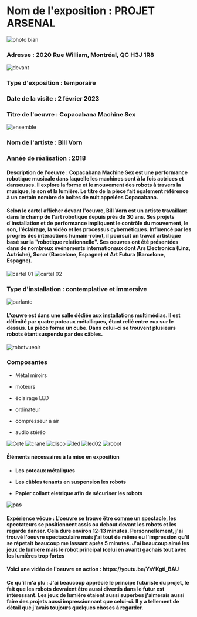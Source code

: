 <h1> Nom de l'exposition : PROJET ARSENAL</h1>
  
![photo bian](medias/photo_bian.jpg)
  
<h3> Adresse : 2020 Rue William, Montréal, QC H3J 1R8 </h2>

![devant](medias/devant.jpg)

<h3> Type d'exposition : temporaire </h3>
<h3> Date de la visite : 2 février 2023 </h3>
<h3> Titre de l'oeuvre : Copacabana Machine Sex </h3>

![ensemble](medias/ensemble.jpg)

<h3> Nom de l'artiste : Bill Vorn </h3>

<h3> Année de réalisation	: 2018 </h3>

<h4> Description de l'oeuvre : Copacabana Machine Sex est une performance robotique musicale dans laquelle les machines sont à la fois actrices et danseuses. Il 
explore la forme et le mouvement des robots à travers la musique, le son et la lumière. Le titre de la pièce fait également référence à un certain nombre de boîtes de nuit appelées Copacabana. </h4>

<h4> Selon le cartel afficher devant l'oeuvre, Bill Vorn est un artiste travaillant dans le champ de l'art robotique depuis près de 30 ans. Ses projets d'installation et de performance impliquent le contrôle du mouvement, le son, l'éclairage, la vidéo et les processus cybernétiques. Influencé par les progrès des interactions humain-robot, il poursuit un travail artistique basé sur la "robotique relationnelle". Ses oeuvres ont été présentées dans de nombreux événements internationaux dont Ars Electronica (Linz, Autriche), Sonar (Barcelone, Espagne) et Art Futura (Barcelone, Espagne). </h4>

![cartel 01](medias/cartel_01.jpg)
![cartel 02](medias/cartel_02.jpg)

<h3> Type d'installation : contemplative et immersive </h3>

![parlante](medias/parlante.jpg)

<h4> L'œuvre est dans une salle dédiée aux installations multimédias. Il est délimité par quatre poteaux métalliques, étant relié entre eux sur le dessus. La pièce forme un cube. Dans celui-ci se trouvent plusieurs robots étant suspendu par des câbles. </h4>

![robotvueair](medias/robotvueair.png)

<h3> Composantes</h3>

* Métal miroirs 

* moteurs 

* éclairage LED 

* ordinateur 

* compresseur à air

* audio stéréo

![Cote](medias/cote.jpg)
![crane](medias/crane.jpg)
![disco](medias/disco.jpg)
![led](medias/led.jpg)
![led02](medias/led02.jpg)
![robot](medias/robot.jpg)

<h4> Éléments nécessaires à la mise en exposition	<h4>

  
  * Les poteaux métaliques
  
  * Les câbles tenants en suspension les robots
  
  * Papier collant eletrique afin de sécuriser les robots
 
  
![pas](medias/pas.jpg)
  
  <h4> Expérience vécue : L'oeuvre se trouve être comme un spectacle, les spectateurs se positionnent assis ou debout devant les robots et les regarde danser. Cela dure environ 12-13 minutes. Personnellement, j'ai trouvé l'oeuvre spectaculaire mais j'ai tout de même eu l'impression qu'il se répetait beaucoup me lassant après 5 minutes. J'ai beaucoup aimé les jeux de lumière mais le robot principal (celui en avant) gachais tout avec les lumières trop fortes </h4>
  <h4> Voici une vidéo de l'oeuvre en action : https://youtu.be/YsYKgti_BAU </h4>
  
  <h4> Ce qu'il m'a plu : J'ai beaucoup apprécié le principe futuriste du projet, le fait que les robots devraient être aussi divertis dans le futur est intéressant. Les jeux de lumière étaient aussi superbes j'aimerais aussi faire des projets aussi impressionnant que celui-ci. Il y a tellement de détail que j'avais toujours quelques choses à regarder. </h4>
  
  
  
  
  
  














  





  
  
